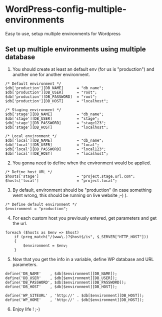 # WordPress-config-multiple-environments
Easy to use, setup multiple environments for Wordpress


## Set up multiple environments using multiple database
1. You should create at least an default env (for us is "production") and another one for another environment.
```
/* Default environment */
$db['production'][DB_NAME] 		= "db_name";
$db['production'][DB_USER] 		= "root";
$db['production'][DB_PASSWORD] 	= "root";
$db['production'][DB_HOST] 		= "localhost";

/* Staging environment */
$db['stage'][DB_NAME] 			= "db_name";
$db['stage'][DB_USER] 			= "stage";
$db['stage'][DB_PASSWORD] 		= "stage123";
$db['stage'][DB_HOST] 			= "localhost";

/* Local environment */
$db['local'][DB_NAME] 			= "db_name";
$db['local'][DB_USER] 			= "local";
$db['local'][DB_PASSWORD] 		= "local123";
$db['local'][DB_HOST] 			= "localhost";
```

2. You gonna need to define when the environment would be applied.
```
/* Define host URL */
$hosts['stage']					= "project.stage.url.com";
$hosts['local']					= "project.local";
```

3. By default, environment should be "production" (in case something went wrong, this should be running on live website ;-) ).
```
/* Define default environment */
$environment = "production";
```

4. For each custom host you previously entered, get parameters and get the url.
```
foreach ($hosts as $env => $host) 
	if (preg_match("/(www\.)?$host$/is", $_SERVER["HTTP_HOST"]))
	{
		$environment = $env;
	}
```

5. Now that you get the info in a variable, define WP database and URL parameters.
```
define('DB_NAME'	, $db[$environment][DB_NAME]);
define('DB_USER'	, $db[$environment][DB_USER]);
define('DB_PASSWORD', $db[$environment][DB_PASSWORD]);
define('DB_HOST'	, $db[$environment][DB_HOST]);

define('WP_SITEURL'	, 'http://' . $db[$environment][DB_HOST]);
define('WP_HOME'	, 'http://' . $db[$environment][DB_HOST]);
```

6. Enjoy life ! ;-)